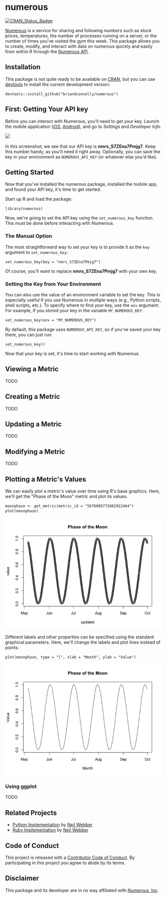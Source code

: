 numerous
========

[![CRAN\_Status\_Badge](http://www.r-pkg.org/badges/version/numerous)](http://cran.r-project.org/package=numerous)

[Numerous](http://numerousapp.com) is a service for sharing and
following numbers such as stock prices, temperatures, the number of
processes running on a server, or the number of times you've visited the
gym this week. This package allows you to create, modify, and interact
with data on numerous quickly and easily from within R through the
[Numerous API](https://developer.numerousapp.com).

Installation
------------

This package is not quite ready to be available on
[CRAN](http://cran.r-project.org), but you can use
[devtools](http://cran.r-project.org/web/packages/devtools/index.html)
to install the current development version:

    devtools::install_github("briandconnelly/numerous")

First: Getting Your API key
---------------------------

Before you can interact with Numerous, you'll need to get your key.
Launch the mobile application
([iOS](https://itunes.apple.com/us/app/numerous-lifes-most-important/id797642904?mt=8),
[Android](https://play.google.com/store/apps/details?id=com.numerousapp)),
and go to *Settings* and *Developer Info*.

![]("https://raw.githubusercontent.com/briandconnelly/numerous/master/figures/screenshot_apikey.png")

In this screenshot, we see that our API key is **nmrs\_S7ZEna7Pmjg7**.
Keep this number handy, as you'll need it right away. Optionally, you
can save the key in your environment as `NUMEROUS_API_KEY` (or whatever
else you'd like).

Getting Started
---------------

Now that you've installed the numerous package, installed the mobile
app, and found your API key, it's time to get started.

Start up R and load the package:

    library(numerous)

Now, we're going to set the API key using the `set_numerous_key`
function. This must be done before interacting with Numerous.

### The Manual Option

The most straightforward way to set your key is to provide it as the
`key` argument to `set_numerous_key`:

    set_numerous_key(key = "nmrs_S7ZEna7Pmjg7")

Of course, you'll want to replace **nmrs\_S7ZEna7Pmjg7** with your own
key.

### Setting the Key from Your Environment

You can also use the value of an environment variable to set the key.
This is especially useful if you use Numerous in multiple ways (e.g.,
Python scripts, shell scripts, etc.). To specify where to find your key,
use the `env` argument. For example, if you stored your key in the
variable `MY_NUMEROUS_KEY`:

    set_numerous_key(env = "MY_NUMEROUS_KEY")

By default, this package uses `NUMEROUS_API_KEY`, so if you've saved
your key there, you can just run:

    set_numerous_key()

Now that your key is set, it's time to start working with Numerous.

Viewing a Metric
----------------

TODO

Creating a Metric
-----------------

TODO

Updating a Metric
-----------------

TODO

Modifying a Metric
------------------

TODO

Plotting a Metric's Values
--------------------------

We can easily plot a metric's value over time using R's base graphics.
Here, we'll get the "Phase of the Moon" metric and plot its values.

    moonphase <- get_metric(metric_id = "5676005772602922464")
    plot(moonphase)

![](figures/Basic%20plot-1.png)

Different labels and other properties can be specified using the
standard graphical parameters. Here, we'll change the labels and plot
lines instead of points:

    plot(moonphase, type = "l", xlab = "Month", ylab = "Value")

![](figures/Plot%20with%20updated%20labels-1.png)

### Using ggplot

TODO

Related Projects
----------------

-   [Python Implementation](https://github.com/outofmbufs/Nappy) by
    [Neil Webber](http://www.neilwebber.com/)
-   [Ruby Implementation](https://github.com/outofmbufs/numeruby) by
    [Neil Webber](http://www.neilwebber.com/)

Code of Conduct
---------------

This project is released with a [Contributor Code of
Conduct](CONDUCT.md). By participating in this project you agree to
abide by its terms.

Disclaimer
----------

This package and its developer are in no way affiliated with [Numerous,
Inc](http://numerousapp.com).
